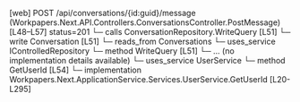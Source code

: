 [web] POST /api/conversations/{id:guid}/message  (Workpapers.Next.API.Controllers.ConversationsController.PostMessage)  [L48–L57] status=201
  └─ calls ConversationRepository.WriteQuery [L51]
  └─ write Conversation [L51]
    └─ reads_from Conversations
  └─ uses_service IControlledRepository<Conversation>
    └─ method WriteQuery [L51]
      └─ ... (no implementation details available)
  └─ uses_service UserService
    └─ method GetUserId [L54]
      └─ implementation Workpapers.Next.ApplicationService.Services.UserService.GetUserId [L20-L295]

